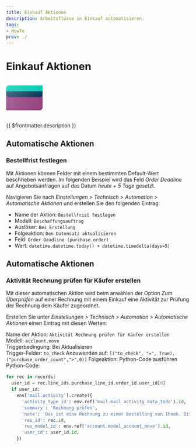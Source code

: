 ```yaml
---
title: Einkauf Aktionen
description: Arbeitsflüsse in Einkauf automatisieren.
tags:
- HowTo
prev: ./
---
```

# Einkauf Aktionen
![icons_odoo_purchase](attachments/icons_odoo_purchase.png)

{{ $frontmatter.description }}

## Automatische Aktionen

### Bestellfrist festlegen

Mit Aktionen können Felder mit einem bestimmten Default-Wert beschrieben werden. Im folgenden Beispiel wird das Feld *Order Deadline* auf Angebotsanfragen auf das Datum *heute + 5 Tage* gesetzt.

Navigieren Sie nach *Einstellungen > Technisch > Automation > Automatische Aktionen* und erstellen Sie den folgenden Eintrag:

* Name der Aktion: `Bestellfrist festlegen`
* Modell: `Beschaffungsauftrag`
* Auslöser: `Bei Erstellung`
* Folgeaktion: `Den Datensatz aktualisieren`
* Feld: `Order Deadline (purchase.order)`
* Wert: `datetime.datetime.today() + datetime.timedelta(days=5)`

## Automatische Aktionen

### Aktivität Rechnung prüfen für Käufer erstellen

Mit dieser automatischen Aktion wird beim anwählen der Option *Zum Überprüfen* auf einer Rechnung mit einem Einkauf eine Aktivität zur Prüfung der Rechnung dem Käufer zugeordnet.

Erstellen Sie unter *Einstellungen > Technisch > Automation > Automatische Aktionen* einen Eintrag mit diesen Werten:

Name der Aktion: `Aktivität Rechnung prüfen für Käufer erstellen`\
Modell: `acclount.move`\
Triggerbedingung: Bei Aktualisieren\
Trigger-Felder: `to_check`
Anzuwenden auf: `[("to_check", "=", True),("purchase_order_count",">",0)]`
Folgeaktion: Python-Code ausführen\
Python-Code:

```python
for rec in records:
  user_id = rec.line_ids.purchase_line_id.order_id.user_id[0]
  if user_id:
    env['mail.activity'].create({
      'activity_type_id': env.ref('mail.mail_activity_data_todo').id,
      'summary': 'Rechnung prüfen',
      'note': 'Das ist eine Rechnung zu einer Bestellung von Ihnen. Bitte überprüfen die Rechunung und wählen Sie "Als geprüft markieren".',
      'res_id': rec.id,
      'res_model_id': env.ref('account.model_account_move').id,
      'user_id': user_id.id,
    })
```